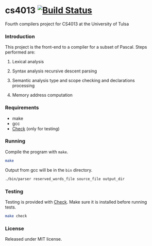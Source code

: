cs4013 [![Build Status](https://travis-ci.org/jaredtking/cs4013-4.png?branch=master)](https://travis-ci.org/jaredtking/cs4013-4)
======

Fourth compilers project for CS4013 at the University of Tulsa

### Introduction

This project is the front-end to a compiler for a subset of Pascal. Steps performed are:

1.  Lexical analysis

2.  Syntax analysis
    recursive descent parsing

3.  Semantic analysis
    type and scope checking and declarations processing

4.  Memory address computation

### Requirements

- make
- gcc
- [Check](http://check.sourceforge.net/) (only for testing)

### Running

Compile the program with `make`.

```bash
make
```

Output from gcc will be in the `bin` directory.

```bash
./bin/parser reserved_words_file source_file output_dir
```

### Testing

Testing is provided with [Check](http://check.sourceforge.net/). Make sure it is installed before running tests.

```bash
make check
```

### License

Released under MIT license.
